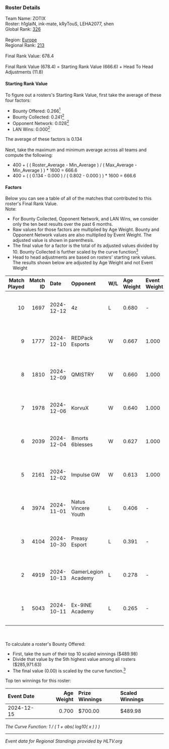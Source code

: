 ### Roster Details<br />
Team Name: ZOTIX<br />
Roster: h1glaiN, ink-mate, kRyTouS, LEHA2077, shen<br />
Global Rank: [326](../../standings_global_2025_02_28.md)<br />
<br />
Region: [Europe]( ../../standings_europe_2025_02_28.md)<br />
Regional Rank: [213]( ../../standings_europe_2025_02_28.md)<br />
<br />
Final Rank Value:  678.4<br />
<br />
Final Rank Value (678.4) = Starting Rank Value (666.6) + Head To Head Adjustments (11.8)<br />

#### Starting Rank Value<br />
To figure out a rosters's Starting Rank Value, first take the average of these four factors:<br />
- Bounty Offered: 0.266[<sup>1</sup>](#table2)
- Bounty Collected: 0.241[<sup>2</sup>](#table1)
- Opponent Network: 0.028[<sup>2</sup>](#table1)
- LAN Wins: 0.000[<sup>2</sup>](#table1)

The average of these factors is 0.134<br />
<br />
Next, take the maximum and minimum average across all teams and compute the following:<br />
- 400 + ( ( Roster_Average - Min_Average ) / ( Max_Average - Min_Average ) ) * 1600 = 666.6
- 400 + ( ( 0.134 - 0.000 ) / ( 0.802 - 0.000 ) ) * 1600 = 666.6


#### Factors<br />
Below you can see a table of all of the matches that contributed to this roster's Final Rank Value.<br />
Note:<br />

- For Bounty Collected, Opponent Network, and LAN Wins, we consider only the ten best results over the past 6 months.
- Raw values for those factors are multiplied by Age Weight. Bounty and Opponent Network values are also multiplied by Event Weight. The adjusted value is shown in parenthesis.
- The final value for a factor is the total of its adjusted values divided by 10. Bounty Collected is further scaled by the curve function[<sup>3</sup>](#curveFunction)
- Head to head adjustments are based on rosters' starting rank values. The results shown below are adjusted by Age Weight and not Event Weight
<span id="table1"></span><br />


| Match Played | Match ID | Date       | Opponent            | W/L | Age Weight | Event Weight | Bounty Collected | Opponent Network | LAN Wins  | H2H Adj. | Roster                                         |
| -: | -: | :- | :- | :- | :- | :- | :- | :- | :- | -: | :- |
|           10 |     1697 | 2024-12-12 | 4z                  | L   | 0.680      | -            | -                | -                | -         |   -10.80 | h1glaiN, ink-mate, kRyTouS, LEHA2077, shen     |
|            9 |     1777 | 2024-12-10 | REDPack Esports     | W   | 0.667      | 1.000        | 0.002 (0.001)    | 0.092 (0.061)    | 0 (0.000) |     9.12 | h1glaiN, ink-mate, kRyTouS, LEHA2077, shen     |
|            8 |     1810 | 2024-12-09 | QMISTRY             | W   | 0.660      | 1.000        | 0.001 (0.001)    | 0.030 (0.020)    | 0 (0.000) |     9.44 | Ganginho, h1glaiN, ink-mate, kRyTouS, LEHA2077 |
|            7 |     1978 | 2024-12-06 | KorvuX              | W   | 0.640      | 1.000        | 0.001 (0.001)    | 0.131 (0.084)    | 0 (0.000) |     8.93 | Ganginho, h1glaiN, ink-mate, kRyTouS, LEHA2077 |
|            6 |     2039 | 2024-12-04 | 8morts 6blesses     | W   | 0.627      | 1.000        | 0.000 (0.000)    | 0.000 (0.000)    | 0 (0.000) |     3.66 | Ganginho, h1glaiN, ink-mate, kRyTouS, LEHA2077 |
|            5 |     2161 | 2024-12-02 | Impulse GW          | W   | 0.613      | 1.000        | 0.008 (0.005)    | 0.186 (0.114)    | 0 (0.000) |    12.60 | Ganginho, h1glaiN, ink-mate, kRyTouS, LEHA2077 |
|            4 |     3974 | 2024-11-01 | Natus Vincere Youth | L   | 0.406      | -            | -                | -                | -         |    -8.97 | Ganginho, h1glaiN, ink-mate, LEHA2077, shen    |
|            3 |     4104 | 2024-10-30 | Preasy Esport       | L   | 0.391      | -            | -                | -                | -         |    -2.26 | Ganginho, h1glaiN, ink-mate, LEHA2077, shen    |
|            2 |     4919 | 2024-10-13 | GamerLegion Academy | L   | 0.278      | -            | -                | -                | -         |    -5.22 | h1glaiN, ink-mate, kRyTouS, LEHA2077, shen     |
|            1 |     5043 | 2024-10-11 | Ex-9INE Academy     | L   | 0.265      | -            | -                | -                | -         |    -4.71 | h1glaiN, ink-mate, kRyTouS, LEHA2077, shen     |

<br />
<span id="table2"></span><br />
To calculate a roster's Bounty Offered:<br />

- First, take the sum of their top 10 scaled winnings ($489.98)
- Divide that value by the 5th highest value among all rosters ($285,971.63)
- The final value (0.00) is scaled by the curve function.[<sup>3</sup>](#curveFunction)

Top ten winnings for this roster:<br />

| Event Date | Age Weight | Prize Winnings | Scaled Winnings |
| :- | -: | :- | :- |
| 2024-12-15 |      0.700 | $700.00        | $489.98         |


<span id="curveFunction"></span>_The Curve Function: 1 / ( 1 + abs( log10( x ) ) )_<br />

---
_Event data for Regional Standings provided by HLTV.org_<br />
